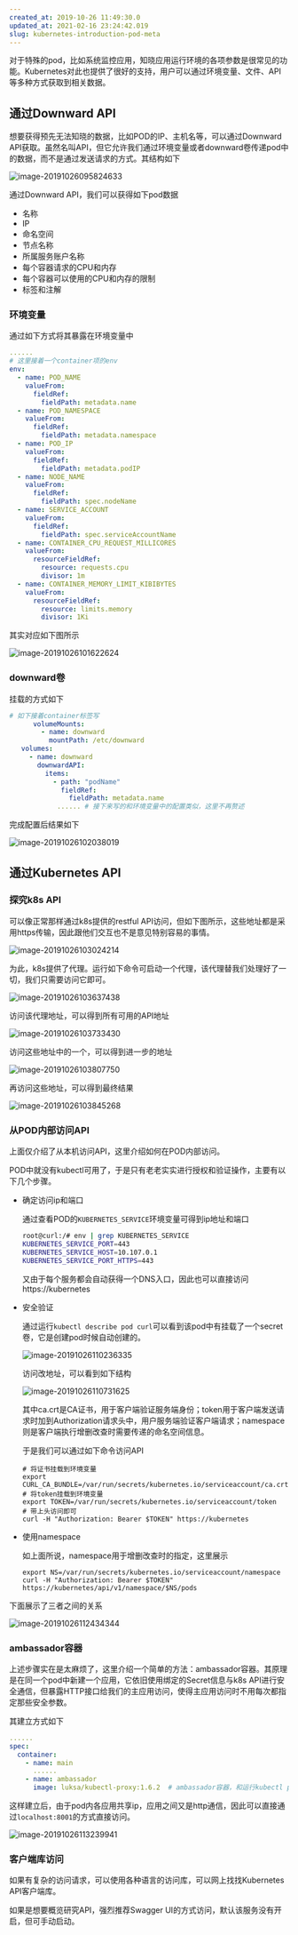 ```yaml
---
created_at: 2019-10-26 11:49:30.0
updated_at: 2021-02-16 23:24:42.019
slug: kubernetes-introduction-pod-meta
---
```


对于特殊的pod，比如系统监控应用，知晓应用运行环境的各项参数是很常见的功能。Kubernetes对此也提供了很好的支持，用户可以通过环境变量、文件、API等多种方式获取到相关数据。
<!-- more -->

## 通过Downward API

想要获得预先无法知晓的数据，比如POD的IP、主机名等，可以通过Downward API获取。虽然名叫API，但它允许我们通过环境变量或者downward卷传递pod中的数据，而不是通过发送请求的方式。其结构如下

![image-20191026095824633](https://gdz.oss-cn-shenzhen.aliyuncs.com/hexo/Kubernetes%20-%20%E8%AE%BF%E9%97%AEpod%E5%85%83%E6%95%B0%E6%8D%AE%E5%8F%8A%E5%85%B6%E5%AE%83%E8%B5%84%E6%BA%90/image-20191026095824633.png)

通过Downward API，我们可以获得如下pod数据

- 名称
- IP
- 命名空间
- 节点名称
- 所属服务账户名称
- 每个容器请求的CPU和内存
- 每个容器可以使用的CPU和内存的限制
- 标签和注解

### 环境变量

通过如下方式将其暴露在环境变量中

```yaml
......
# 这里接着一个container项的env
env:
  - name: POD_NAME
    valueFrom:
      fieldRef:
        fieldPath: metadata.name
  - name: POD_NAMESPACE
    valueFrom:
      fieldRef:
        fieldPath: metadata.namespace
  - name: POD_IP
    valueFrom:
      fieldRef:
        fieldPath: metadata.podIP
  - name: NODE_NAME
    valueFrom:
      fieldRef:
        fieldPath: spec.nodeName
  - name: SERVICE_ACCOUNT
    valueFrom:
      fieldRef:
        fieldPath: spec.serviceAccountName
  - name: CONTAINER_CPU_REQUEST_MILLICORES
    valueFrom:
      resourceFieldRef:
        resource: requests.cpu
        divisor: 1m
  - name: CONTAINER_MEMORY_LIMIT_KIBIBYTES
    valueFrom:
      resourceFieldRef:
        resource: limits.memory
        divisor: 1Ki
```

其实对应如下图所示

![image-20191026101622624](https://gdz.oss-cn-shenzhen.aliyuncs.com/hexo/Kubernetes%20-%20%E8%AE%BF%E9%97%AEpod%E5%85%83%E6%95%B0%E6%8D%AE%E5%8F%8A%E5%85%B6%E5%AE%83%E8%B5%84%E6%BA%90/image-20191026101622624.png)

### downward卷

挂载的方式如下

```yaml
# 如下接着container标签写
      volumeMounts:
        - name: downward
          mountPath: /etc/downward
   volumes:
     - name: downward
       downwardAPI:
         items:
           - path: "podName"
             fieldRef:
               fieldPath: metadata.name
            ...... # 接下来写的和环境变量中的配置类似，这里不再赘述
```

完成配置后结果如下

![image-20191026102038019](image-20191026102038019.png)

## 通过Kubernetes API

### 探究k8s API

可以像正常那样通过k8s提供的restful API访问，但如下图所示，这些地址都是采用https传输，因此跟他们交互也不是意见特别容易的事情。

![image-20191026103024214](https://gdz.oss-cn-shenzhen.aliyuncs.com/hexo/Kubernetes%20-%20%E8%AE%BF%E9%97%AEpod%E5%85%83%E6%95%B0%E6%8D%AE%E5%8F%8A%E5%85%B6%E5%AE%83%E8%B5%84%E6%BA%90/image-20191026103024214.png)

为此，k8s提供了代理。运行如下命令可启动一个代理，该代理替我们处理好了一切，我们只需要访问它即可。

![image-20191026103637438](https://gdz.oss-cn-shenzhen.aliyuncs.com/hexo/Kubernetes%20-%20%E8%AE%BF%E9%97%AEpod%E5%85%83%E6%95%B0%E6%8D%AE%E5%8F%8A%E5%85%B6%E5%AE%83%E8%B5%84%E6%BA%90/image-20191026103637438.png)

访问该代理地址，可以得到所有可用的API地址

![image-20191026103733430](https://gdz.oss-cn-shenzhen.aliyuncs.com/hexo/Kubernetes%20-%20%E8%AE%BF%E9%97%AEpod%E5%85%83%E6%95%B0%E6%8D%AE%E5%8F%8A%E5%85%B6%E5%AE%83%E8%B5%84%E6%BA%90/image-20191026103733430.png)

访问这些地址中的一个，可以得到进一步的地址

![image-20191026103807750](https://gdz.oss-cn-shenzhen.aliyuncs.com/hexo/Kubernetes%20-%20%E8%AE%BF%E9%97%AEpod%E5%85%83%E6%95%B0%E6%8D%AE%E5%8F%8A%E5%85%B6%E5%AE%83%E8%B5%84%E6%BA%90/image-20191026103807750.png)

再访问这些地址，可以得到最终结果

![image-20191026103845268](https://gdz.oss-cn-shenzhen.aliyuncs.com/hexo/Kubernetes%20-%20%E8%AE%BF%E9%97%AEpod%E5%85%83%E6%95%B0%E6%8D%AE%E5%8F%8A%E5%85%B6%E5%AE%83%E8%B5%84%E6%BA%90/image-20191026103845268.png)

### 从POD内部访问API

上面仅介绍了从本机访问API，这里介绍如何在POD内部访问。

POD中就没有kubectl可用了，于是只有老老实实进行授权和验证操作，主要有以下几个步骤。

- 确定访问ip和端口

  通过查看POD的`KUBERNETES_SERVICE`环境变量可得到ip地址和端口

  ```bash
  root@curl:/# env | grep KUBERNETES_SERVICE
  KUBERNETES_SERVICE_PORT=443
  KUBERNETES_SERVICE_HOST=10.107.0.1
  KUBERNETES_SERVICE_PORT_HTTPS=443
  ```

  又由于每个服务都会自动获得一个DNS入口，因此也可以直接访问https://kubernetes

- 安全验证

  通过运行`kubectl describe pod curl`可以看到该pod中有挂载了一个secret卷，它是创建pod时候自动创建的。

  ![image-20191026110236335](https://gdz.oss-cn-shenzhen.aliyuncs.com/hexo/Kubernetes%20-%20%E8%AE%BF%E9%97%AEpod%E5%85%83%E6%95%B0%E6%8D%AE%E5%8F%8A%E5%85%B6%E5%AE%83%E8%B5%84%E6%BA%90/image-20191026110236335.png)

  访问改地址，可以看到如下结构

  ![image-20191026110731625](https://gdz.oss-cn-shenzhen.aliyuncs.com/hexo/Kubernetes%20-%20%E8%AE%BF%E9%97%AEpod%E5%85%83%E6%95%B0%E6%8D%AE%E5%8F%8A%E5%85%B6%E5%AE%83%E8%B5%84%E6%BA%90/image-20191026110731625.png)

  其中ca.crt是CA证书，用于客户端验证服务端身份；token用于客户端发送请求时加到Authorization请求头中，用户服务端验证客户端请求；namespace则是客户端执行增删改查时需要传递的命名空间信息。

  于是我们可以通过如下命令访问API

  ```shell
  # 将证书挂载到环境变量
  export CURL_CA_BUNDLE=/var/run/secrets/kubernetes.io/serviceaccount/ca.crt
  # 将token挂载到环境变量
  export TOKEN=/var/run/secrets/kubernetes.io/serviceaccount/token
  # 带上头访问即可
  curl -H "Authorization: Bearer $TOKEN" https://kubernetes
  ```

- 使用namespace

  如上面所说，namespace用于增删改查时的指定，这里展示

  ```shell
  export NS=/var/run/secrets/kubernetes.io/serviceaccount/namespace
  curl -H "Authorization: Bearer $TOKEN" https://kubernetes/api/v1/namespace/$NS/pods
  ```

下面展示了三者之间的关系

![image-20191026112434344](https://gdz.oss-cn-shenzhen.aliyuncs.com/hexo/Kubernetes%20-%20%E8%AE%BF%E9%97%AEpod%E5%85%83%E6%95%B0%E6%8D%AE%E5%8F%8A%E5%85%B6%E5%AE%83%E8%B5%84%E6%BA%90/image-20191026112434344.png)

### ambassador容器

上述步骤实在是太麻烦了，这里介绍一个简单的方法：ambassador容器。其原理是在同一个pod中新建一个应用，它依旧使用绑定的Secret信息与k8s API进行安全通信，但暴露HTTP接口给我们的主应用访问，使得主应用访问时不用每次都指定那些安全参数。

其建立方式如下

```yaml
......
spec:
  container:
    - name: main
      ......
    - name: ambassador
      image: luksa/kubectl-proxy:1.6.2  # ambassador容器，和运行kubectl proxy命令一样的效果。
```

这样建立后，由于pod内各应用共享ip，应用之间又是http通信，因此可以直接通过`localhost:8001`的方式直接访问。

![image-20191026113239941](https://gdz.oss-cn-shenzhen.aliyuncs.com/hexo/Kubernetes%20-%20%E8%AE%BF%E9%97%AEpod%E5%85%83%E6%95%B0%E6%8D%AE%E5%8F%8A%E5%85%B6%E5%AE%83%E8%B5%84%E6%BA%90/image-20191026113239941.png)

### 客户端库访问

如果有复杂的访问请求，可以使用各种语言的访问库，可以网上找找Kubernetes API客户端库。

如果是想要概览研究API，强烈推荐Swagger UI的方式访问，默认该服务没有开启，但可手动启动。